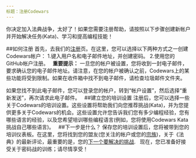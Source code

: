 ```yaml
---
标题：注册Codewars
---
```


你决定加入法典战争，太好了！如果您需要注册帮助，请按照以下步骤创建新帐户并开始解决任务(Kata)、学习和提高编程技能！

##如何注册
首先，去我们的[注册](https://www.codewars.com/join)页。在这里，您可以选择以下两种方式之一创建Codewars帐户：
1.键入用户名和电子邮件地址，并创建密码。
2.使用您的GitHub帐户注册。
 
**重要提示：**
一旦您的帐户被设置，您将收到一封电子邮件，要求确认您的电子邮件地址。请注意，在您的帐户被确认之前，Codewars上的某些功能将受到限制。如果在收件箱中找不到电子邮件，请检查垃圾邮件文件夹。

如果您找不到此电子邮件，您可以登录您的帐户，转到“帐户设置”，然后选择“重新发送”，再次请求此电子邮件。
 
##建立您的培训设置
注册后，您可以选择一些关于Codewars的培训设置。这些设置将帮助我们向您推荐挑战(Kata)，并为您提供更多关于Codewars的机会。这些设置允许您告诉我们您有多少编程经验，您有哪些语言的经验，以及您希望培训哪些编程语言(例如，您将使用Codewars Kata挑战自己哪些语言)。
 
##下一步是什么？
保存您的培训设置后，您将被带到您的培训仪表板。在这里，您将找到您的盟友(您关注的帐户或您的[宗族](https://docs.codewars.com/community/following/族数))，关于《法典》的最新评论，最重要的是，您的[下一个要解决的挑战](https://docs.codewars.com/getting-started/finding-kata/).
 
现在，您已准备好接受关于密码战的训练；请尽情享受！

